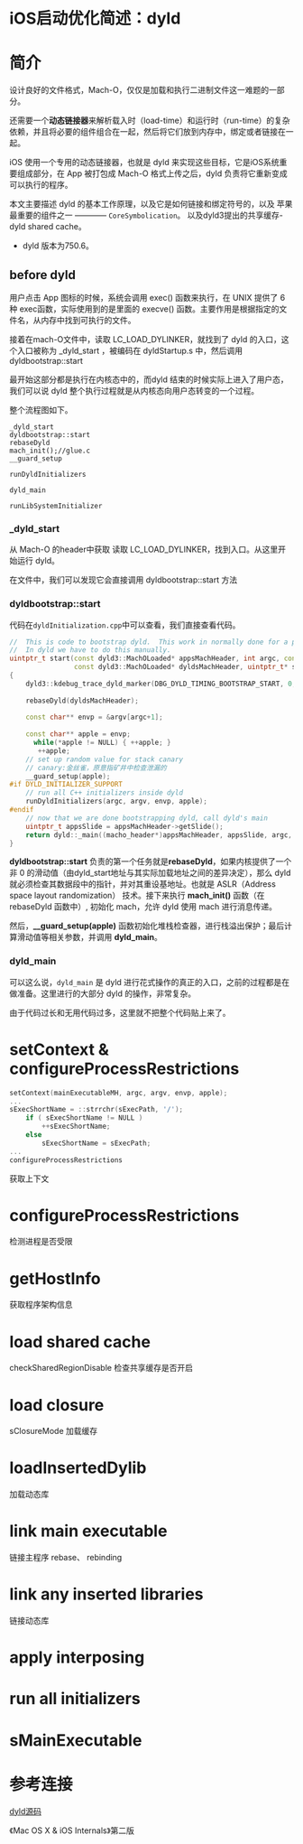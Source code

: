 # iOS启动优化简述：dyld


# 简介

设计良好的文件格式，Mach-O，仅仅是加载和执行二进制文件这一难题的一部分。

还需要一个**动态链接器**来解析载入时（load-time）和运行时（run-time）的复杂依赖，并且将必要的组件组合在一起，然后将它们放到内存中，绑定或者链接在一起。

iOS 使用一个专用的动态链接器，也就是 dyld 来实现这些目标，它是iOS系统重要组成部分，在 App 被打包成 Mach-O 格式上传之后，dyld 负责将它重新变成可以执行的程序。


本文主要描述 dyld 的基本工作原理，以及它是如何链接和绑定符号的，以及 苹果最重要的组件之一 ———— `CoreSymbolication`。
以及dyld3提出的共享缓存-dyld shared cache。

* dyld 版本为750.6。

## before dyld

用户点击 App 图标的时候，系统会调用 exec() 函数来执行，在 UNIX 提供了 6 种 exec函数，实际使用到的是里面的 execve() 函数。主要作用是根据指定的文件名，从内存中找到可执行的文件。

接着在mach-O文件中，读取 LC_LOAD_DYLINKER，就找到了 dyld 的入口，这个入口被称为 _dyld_start ，被编码在 dyldStartup.s 中，然后调用 dyldbootstrap::start

最开始这部分都是执行在内核态中的，而dyld 结束的时候实际上进入了用户态，我们可以说 dyld 整个执行过程就是从内核态向用户态转变的一个过程。

整个流程图如下。


```
_dyld_start
dyldbootstrap::start
rebaseDyld
mach_init();//glue.c
__guard_setup

runDyldInitializers

dyld_main

runLibSystemInitializer

```




### _dyld_start
从 Mach-O 的header中获取 读取 LC_LOAD_DYLINKER，找到入口。从这里开始运行 dyld。

在文件中，我们可以发现它会直接调用 dyldbootstrap::start 方法


### dyldbootstrap::start

代码在`dyldInitialization.cpp`中可以查看，我们直接查看代码。

```C++
//  This is code to bootstrap dyld.  This work in normally done for a program by dyld and crt.
//  In dyld we have to do this manually.
uintptr_t start(const dyld3::MachOLoaded* appsMachHeader, int argc, const char* argv[],
				const dyld3::MachOLoaded* dyldsMachHeader, uintptr_t* startGlue)
{
    dyld3::kdebug_trace_dyld_marker(DBG_DYLD_TIMING_BOOTSTRAP_START, 0, 0, 0, 0);
    
    rebaseDyld(dyldsMachHeader);
    
    const char** envp = &argv[argc+1];
    
    const char** apple = envp;
	  while(*apple != NULL) { ++apple; }
	   ++apple;
	// set up random value for stack canary
	// canary:金丝雀，原意指矿井中检查泄漏的
	__guard_setup(apple);
#if DYLD_INITIALIZER_SUPPORT
	// run all C++ initializers inside dyld
	runDyldInitializers(argc, argv, envp, apple);
#endif
	// now that we are done bootstrapping dyld, call dyld's main
	uintptr_t appsSlide = appsMachHeader->getSlide();
	return dyld::_main((macho_header*)appsMachHeader, appsSlide, argc, argv, envp, apple, startGlue);
}
```

**dyldbootstrap::start** 负责的第一个任务就是**rebaseDyld**，如果内核提供了一个非 0 的滑动值（由dyld_start地址与其实际加载地址之间的差异决定），那么 dyld 就必须检查其数据段中的指针，并对其重设基地址。也就是 ASLR（Address space layout randomization） 技术。接下来执行 **mach_init()** 函数（在 rebaseDyld 函数中）, 初始化 mach，允许 dyld 使用 mach 进行消息传递。

然后，**__guard_setup(apple)** 函数初始化堆栈检查器，进行栈溢出保护；最后计算滑动值等相关参数，并调用 **dyld_main**。

### dyld_main

可以这么说，`dyld_main` 是 dyld 进行花式操作的真正的入口，之前的过程都是在做准备。这里进行的大部分 dyld 的操作，非常复杂。

由于代码过长和无用代码过多，这里就不把整个代码贴上来了。

# setContext & configureProcessRestrictions

```C++
setContext(mainExecutableMH, argc, argv, envp, apple);
...
sExecShortName = ::strrchr(sExecPath, '/');
	if ( sExecShortName != NULL )
		++sExecShortName;
	else
		sExecShortName = sExecPath;
...		
configureProcessRestrictions
```


获取上下文

# configureProcessRestrictions
检测进程是否受限

# getHostInfo

获取程序架构信息

# load shared cache
checkSharedRegionDisable 检查共享缓存是否开启

# load closure
sClosureMode
加载缓存

# loadInsertedDylib

加载动态库

# link main executable
链接主程序 rebase、 rebinding

# link any inserted libraries
链接动态库
# apply interposing

# run all initializers

# sMainExecutable






# 参考连接

[dyld源码](https://opensource.apple.com/tarballs/dyld/)

《Mac OS X & iOS Internals》第二版

